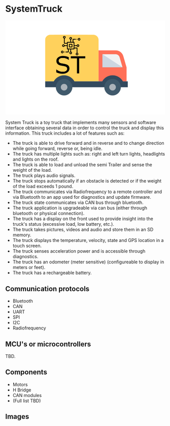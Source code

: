 # SystemTruck

![SystemT](/assets/Logo.png)

System Truck is a toy truck that implements many sensors and software interface obtaining several data in order to control the truck and display this information. This truck includes a lot of features such as:

- The truck is able to drive forward and in reverse and to change direction while going forward, reverse or, being idle.
- The truck has multiple lights such as: right and left turn lights, headlights and lights on the roof.
- The truck is able to load and unload the semi Trailer and sense the weight of the load.
- The truck plays audio signals.
- The truck stops automatically if an obstacle is detected or if the weight of the load exceeds 1 pound.
- The truck communicates via Radiofrequency to a remote controller and via Bluetooth to an app used for diagnostics and update firmware.
- The truck state communicates via CAN bus through bluetooth.
- The truck application is upgradeable via can bus (either through bluetooth or physical connection).
- The truck has a display on the front used to provide insight into the truck's status (excessive load, low battery, etc.).
- The truck takes pictures, videos and audio and store them in an SD memory.
- The truck displays the temperature, velocity, state and GPS location in a touch screen.
- The truck senses acceleration power and is accessible through diagnostics.
- The truck has an odometer (meter sensitive) (configureable to display in meters or feet).
- The truck has a rechargeable battery.

## Communication protocols

- Bluetooth
- CAN
- UART
- SPI
- I2C
- Radiofrequency

## MCU's or microcontrollers

TBD.

## Components

- Motors
- H Bridge
- CAN modules
- (Full list TBD)

## Images



